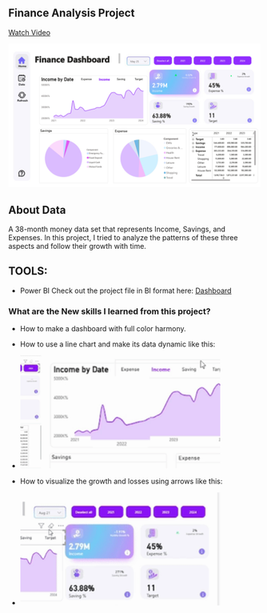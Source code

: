 ## Finance Analysis Project 

[Watch Video]("https://www.linkedin.com/posts/ahmedmosaad0_powerbi-powerbi-aesaevaesaeyaesabraepaesaeqaeyaepaeuaepaes-activity-7372973609360994304-pkr2")

<img src="Money_page-0001.jpg" alt="drawing" style="width:1000px;"/>

## About Data
A 38-month money data set that represents Income, Savings, and Expenses. In this project, I tried to analyze the patterns of these three aspects and follow their growth with time.

## TOOLS:
- Power BI Check out the project file in BI format here:  [Dashboard](Money.pbix) 

### What are the New skills I learned from this project?
- How to make a dashboard with full color harmony.
- How to use a line chart and make its data dynamic like this:
- <img src="line.gif" alt="drawing" style="width:400px;"/>

- How to visualize the growth and losses using arrows like this:
- <img src="arrows.gif" alt="drawing" style="width:400px;"/>
